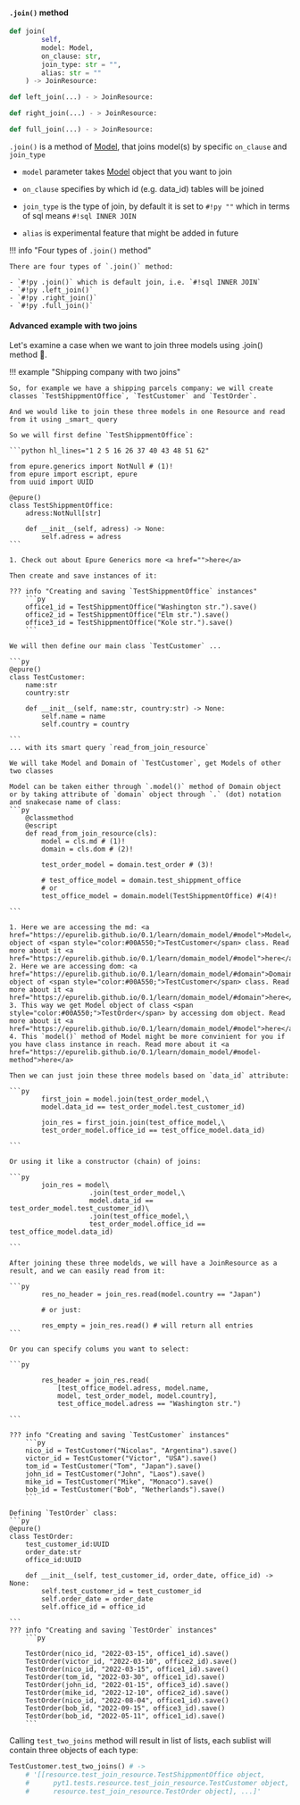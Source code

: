 #### `.join()` method

```python hl_lines="3" title="model.py"
def join(
        self, 
        model: Model, 
        on_clause: str, 
        join_type: str = "", 
        alias: str = ""
    ) -> JoinResource:

def left_join(...) - > JoinResource:

def right_join(...) - > JoinResource:

def full_join(...) - > JoinResource:

```

`.join()` is a method of <a href="https://epurelib.github.io/0.1/learn/domain_model/#model">Model</a>, that joins model(s) by specific `on_clause` and `join_type`

- `model` parameter takes <a href="https://epurelib.github.io/0.1/learn/domain_model/#model">Model</a> object that you want to join

- `on_clause` specifies by which id (e.g. data_id) tables will be joined

- `join_type` is the type of join, by default it is set to `#!py ""` which in terms of sql means `#!sql INNER JOIN`

- `alias` is experimental feature that might be added in future

!!! info "Four types of `.join()` method" 

    There are four types of `.join()` method:

    - `#!py .join()` which is default join, i.e. `#!sql INNER JOIN`
    - `#!py .left_join()`
    - `#!py .right_join()`
    - `#!py .full_join()`

#### Advanced example with two joins

Let's examine a case when we want to join three models using .join() method :thinking:. 

!!! example "Shipping company with two joins"

    So, for example we have a shipping parcels company: we will create classes `TestShippmentOffice`, `TestCustomer` and `TestOrder`. 

    And we would like to join these three models in one Resource and read from it using _smart_ query

    So we will first define `TestShippmentOffice`:

    ```python hl_lines="1 2 5 16 26 37 40 43 48 51 62"
    
    from epure.generics import NotNull # (1)!
    from epure import escript, epure
    from uuid import UUID

    @epure()
    class TestShippmentOffice:
        adress:NotNull[str]

        def __init__(self, adress) -> None:
            self.adress = adress
    ```

    1. Check out about Epure Generics more <a href="">here</a>

    Then create and save instances of it:

    ??? info "Creating and saving `TestShippmentOffice` instances"
        ```py
        office1_id = TestShippmentOffice("Washington str.").save()
        office2_id = TestShippmentOffice("Elm str.").save()
        office3_id = TestShippmentOffice("Kole str.").save()
        ```

    We will then define our main class `TestCustomer` ... 

    ```py
    @epure()
    class TestCustomer:
        name:str
        country:str

        def __init__(self, name:str, country:str) -> None:
            self.name = name
            self.country = country

    ```
    ... with its smart query `read_from_join_resource`

    We will take Model and Domain of `TestCustomer`, get Models of other two classes

    Model can be taken either through `.model()` method of Domain object or by taking attribute of `domain` object through `.` (dot) notation and snakecase name of class:
    ```py
        @classmethod
        @escript
        def read_from_join_resource(cls):
            model = cls.md # (1)!
            domain = cls.dom # (2)!

            test_order_model = domain.test_order # (3)!

            # test_office_model = domain.test_shippment_office
            # or
            test_office_model = domain.model(TestShippmentOffice) #(4)!

    ```

    1. Here we are accessing the md: <a href="https://epurelib.github.io/0.1/learn/domain_model/#model">Model</a> object of <span style="color:#00A550;">TestCustomer</span> class. Read more about it <a href="https://epurelib.github.io/0.1/learn/domain_model/#model">here</a>
    2. Here we are accessing dom: <a href="https://epurelib.github.io/0.1/learn/domain_model/#domain">Domain</a> object of <span style="color:#00A550;">TestCustomer</span> class. Read more about it <a href="https://epurelib.github.io/0.1/learn/domain_model/#domain">here</a>
    3. This way we get Model object of class <span style="color:#00A550;">TestOrder</span> by accessing dom object. Read more about it <a href="https://epurelib.github.io/0.1/learn/domain_model/#model">here</a>
    4. This `model()` method of Model might be more convinient for you if you have class instance in reach. Read more about it <a href="https://epurelib.github.io/0.1/learn/domain_model/#model-method">here</a>

    Then we can just join these three models based on `data_id` attribute:

    ```py   
            first_join = model.join(test_order_model,\
            model.data_id == test_order_model.test_customer_id) 

            join_res = first_join.join(test_office_model,\
            test_order_model.office_id == test_office_model.data_id) 

    ```

    Or using it like a constructor (chain) of joins:

    ```py   
            join_res = model\
                        .join(test_order_model,\
                        model.data_id == test_order_model.test_customer_id)\
                        .join(test_office_model,\
                        test_order_model.office_id == test_office_model.data_id) 

    ```

    After joining these three modelds, we will have a JoinResource as a result, and we can easily read from it:

    ```py
            res_no_header = join_res.read(model.country == "Japan")
        
            # or just:

            res_empty = join_res.read() # will return all entries
    ```

    Or you can specify colums you want to select:

    ```py

            res_header = join_res.read(
                [test_office_model.adress, model.name,
                model, test_order_model, model.country], 
                test_office_model.adress == "Washington str.")

    ```

    ??? info "Creating and saving `TestCustomer` instances"
        ```py
        nico_id = TestCustomer("Nicolas", "Argentina").save()
        victor_id = TestCustomer("Victor", "USA").save()
        tom_id = TestCustomer("Tom", "Japan").save()
        john_id = TestCustomer("John", "Laos").save()
        mike_id = TestCustomer("Mike", "Monaco").save()
        bob_id = TestCustomer("Bob", "Netherlands").save()
        ```

    Defining `TestOrder` class:
    ```py
    @epure()
    class TestOrder:
        test_customer_id:UUID
        order_date:str 
        office_id:UUID

        def __init__(self, test_customer_id, order_date, office_id) -> None:
            self.test_customer_id = test_customer_id
            self.order_date = order_date
            self.office_id = office_id

    ```
    ??? info "Creating and saving `TestOrder` instances"
        ```py

        TestOrder(nico_id, "2022-03-15", office1_id).save()
        TestOrder(victor_id, "2022-03-10", office2_id).save()
        TestOrder(nico_id, "2022-03-15", office1_id).save()
        TestOrder(tom_id, "2022-03-30", office1_id).save()
        TestOrder(john_id, "2022-01-15", office3_id).save()
        TestOrder(mike_id, "2022-12-10", office2_id).save()
        TestOrder(nico_id, "2022-08-04", office1_id).save()
        TestOrder(bob_id, "2022-09-15", office3_id).save()
        TestOrder(bob_id, "2022-05-11", office1_id).save()
        ```

<!--- # COMMENT

Lets look at our `#!python classmethod` a bit closer:

??? info "Looking closer at `test_two_joins`"
    ```python linenums="1"
    ...
    @classmethod
    @escript
    def test_two_joins(cls):
        md = cls.md # (1)!
        dom = cls.dom # (2)!

        test_order_md = dom.test_order # (3)!

        # test_office_md = dom.test_shippment_office
        # or
        test_office_md = cls.model(TestShippmentOffice) #(4)!
        
        join_res = md.join(test_order_md,\
        md.data_id == test_order_md.test_customer_id) 

        join_res.join(test_office_md,\
        test_order_md.office_id == test_office_md.data_id) 

        res_header = join_res.read(\
            [test_office_md.adress, md.name,\
            md, test_order_md, md.country],\ 
            test_office_md.adress == "Washington str.") # header

        res_no_header = join_res.read(\
            test_office_md.adress == "Washington str.") # no header

        res_empty = join_res.read() # no header, no on_clause

        return res_header
    ...
    ```

    1. Here we are accessing the md: <a href="https://epurelib.github.io/0.1/learn/domain_model/#model">Model</a> object of <span style="color:#00A550;">TestCustomer</span> class. Read more about it <a href="https://epurelib.github.io/0.1/learn/domain_model/#model">here</a>
    2. Here we are accessing dom: <a href="https://epurelib.github.io/0.1/learn/domain_model/#domain">Domain</a> object of <span style="color:#00A550;">TestCustomer</span> class. Read more about it <a href="https://epurelib.github.io/0.1/learn/domain_model/#domain">here</a>
    3. This way we get Model object of class <span style="color:#00A550;">TestOrder</span> by accessing dom object. Read more about it <a href="https://epurelib.github.io/0.1/learn/domain_model/#model">here</a>
    4. This `model()` method of Model might be more convinient for you if you have class instance in reach. Read more about it <a href="https://epurelib.github.io/0.1/learn/domain_model/#model-method">here</a>

    At line `#!python 14-15`:

    ```python
    
    ```

    ```python
    join_res = md.join(test_order_md, md.data_id == test_order_md.test_customer_id) 
    ```

    Because TestOrder has `test_customer_id` field, we can use it as `on_clause` to join it to our TestCustomer <a href="https://epurelib.github.io/0.1/learn/domain_model/#model">Model</a>

    At line `#!python 17-18`:

    ```python
    join_res.join(test_office_md,\
        test_order_md.office_id == test_office_md.data_id) 
    ```

    After we joined two Models, we can additionally join another <a href="https://epurelib.github.io/0.1/learn/domain_model/#model">Model</a> TestOffice using `office_id`

    At line `#!python 20-23`:

    ```python
    res_header = join_res.read(\
        [test_office_md.adress, md.name,\
        md, test_order_md, md.country],\ 
        test_office_md.adress == "Washington str.") # header
    ```

    <a href="https://epurelib.github.io/0.1/learn/epure_read/#read">read()</a> here takes:

    - `header` as `[test_office_md.adress, md.name, md, test_order_md, md.country]`, in this case we want to retrive address, name, the full Model itself, TestOrder Model, country and from these values classes will be initialized. 
    
    - `on_clause` as `test_office_md.adress == "Washington str."`, this means that only objects with this adress will be only retrived from db
        
    and it will return list of list with classes `[[TestShippmentOffice, TestCustomer, TestOrder], ...]` that were joined on `test_customer_id` and TestOffice object has `adress = "Washington str."`

    Read about `read()` more <a href="https://epurelib.github.io/0.1/learn/epure_read/#read">here</a>

    At line `#!python 25-26`:

    ```python
    res_no_header = join_res.read(\
            test_office_md.adress == "Washington str.")
    ```
    
    Because no `header` is passed, `header` will be set by default as `[TestShippmentOffice, TestCustomer, TestOrder]` i.e. all models that were joined. 

    At line `#!python 28`:

    ```python
    res_empty = join_res.read() # no header, no on_clause
    ```

    Because neither `header`, nor `on_clause` were passed: 
    
    - `header` will be set by default as `[TestShippmentOffice, TestCustomer, TestOrder]` i.e. all models that were joined.

    - `on_clause` will be set by default as `#!python None`, and it will just return all objects that were saved for these 3 classes.

# COMMENT -->

Calling `test_two_joins` method will result in list of lists, each sublist will contain three objects of each type:

``` python
TestCustomer.test_two_joins() # ->
    # '[[resource.test_join_resource.TestShippmentOffice object, 
    #      pyt1.tests.resource.test_join_resource.TestCustomer object, 
    #      resource.test_join_resource.TestOrder object], ...]'
```